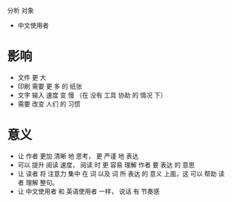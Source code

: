 分析 对象
- 中文使用者   

# 影响
- 文件 更 大 
- 印刷 需要 更 多 的 纸张
- 文字 输入 速度 变 慢 （在 没有 工具 协助 的 情况 下）
- 需要 改变 人们 的 习惯

# 意义
- 让 作者 更加 清晰 地 思考， 更 严谨 地 表达
- 可以 提升 阅读 速度， 阅读 时 更 容易 理解 作者 要 表达 的 意思
- 让 读者 将 注意力 集中 在 词 以及 词 所 表达 的 意义 上面，这 可以 帮助 读者 理解 整句。 
- 让 中文使用者 和 英语使用者 一样， 说话 有 节奏感
